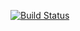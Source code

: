 [![Build Status](https://app.travis-ci.com/nonhlanhlamtshweni/bootcamp-terminal-tests.svg?branch=main)](https://app.travis-ci.com/nonhlanhlamtshweni/bootcamp-terminal-tests)
